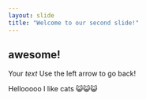 ```yaml
---
layout: slide
title: "Welcome to our second slide!"
---
```

## awesome!
Your *text*
Use the left arrow to go back!


Hellooooo I like cats 😺😺😺
